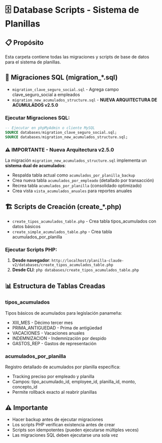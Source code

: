 # 🗄️ Database Scripts - Sistema de Planillas

## 📋 **Propósito**
Esta carpeta contiene todas las migraciones y scripts de base de datos para el sistema de planillas.

## 📜 **Migraciones SQL (migration_*.sql)**
- `migration_clave_seguro_social.sql` - Agrega campo clave_seguro_social a empleados
- `migration_new_acumulados_structure.sql` - **NUEVA ARQUITECTURA DE ACUMULADOS v2.5.0**

### Ejecutar Migraciones SQL:
```sql
-- Ejecutar en phpMyAdmin o cliente MySQL
SOURCE databases/migration_clave_seguro_social.sql;
SOURCE databases/migration_new_acumulados_structure.sql;
```

### ⚠️ **IMPORTANTE - Nueva Arquitectura v2.5.0**
La migración `migration_new_acumulados_structure.sql` implementa un **sistema dual de acumulados**:
- Respalda tabla actual como `acumulados_por_planilla_backup`
- Crea nueva tabla `acumulados_por_empleado` (detallado por transacción)
- Recrea tabla `acumulados_por_planilla` (consolidado optimizado)
- Crea vista `vista_acumulados_anuales` para reportes anuales

## 🏗️ **Scripts de Creación (create_*.php)**
- `create_tipos_acumulados_table.php` - Crea tabla tipos_acumulados con datos básicos
- `create_simple_acumulados_table.php` - Crea tabla acumulados_por_planilla

### Ejecutar Scripts PHP:
1. **Desde navegador**: `http://localhost/planilla-claude-v2/databases/create_tipos_acumulados_table.php`
2. **Desde CLI**: `php databases/create_tipos_acumulados_table.php`

## 📊 **Estructura de Tablas Creadas**

### tipos_acumulados
Tipos básicos de acumulados para legislación panameña:
- XIII_MES - Décimo tercer mes
- PRIMA_ANTIGUEDAD - Prima de antigüedad  
- VACACIONES - Vacaciones anuales
- INDEMNIZACION - Indemnización por despido
- GASTOS_REP - Gastos de representación

### acumulados_por_planilla
Registro detallado de acumulados por planilla específica:
- Tracking preciso por empleado y planilla
- Campos: tipo_acumulado_id, employee_id, planilla_id, monto, concepto_id
- Permite rollback exacto al reabrir planillas

## ⚠️ **Importante**
- Hacer backup antes de ejecutar migraciones
- Los scripts PHP verifican existencia antes de crear
- Scripts son idempotentes (pueden ejecutarse múltiples veces)
- Las migraciones SQL deben ejecutarse una sola vez